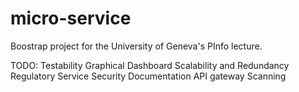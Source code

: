 # micro-service

Boostrap project for the University of Geneva's PInfo lecture.

TODO:
Testability
Graphical Dashboard
Scalability and Redundancy
Regulatory Service
Security
Documentation
API gateway
Scanning
